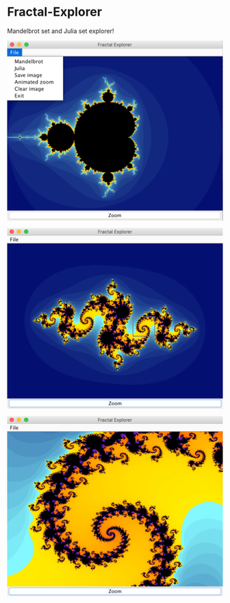 # Fractal-Explorer
 Mandelbrot set and Julia set explorer!
 
 ![alt tag](Screenshots/Mandelbrot_1.png)

 ![alt tag](Screenshots/Julia_2.png)

 ![alt tag](Screenshots/Julia_3.png)
